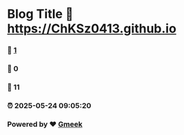 # Blog Title :link: https://ChKSz0413.github.io 
### :page_facing_up: [1](https://ChKSz0413.github.io/tag.html) 
### :speech_balloon: 0 
### :hibiscus: 11 
### :alarm_clock: 2025-05-24 09:05:20 
### Powered by :heart: [Gmeek](https://github.com/Meekdai/Gmeek)
